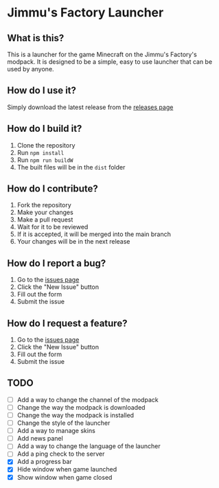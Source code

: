 # Jimmu's Factory Launcher

## What is this?
This is a launcher for the game Minecraft on the Jimmu's Factory's modpack. It is designed to be a simple, easy to use launcher that can be used by anyone.

## How do I use it?
Simply download the latest release from the [releases page](https://github.com/Dragonir44/JFLauncher/releases)

## How do I build it?
1. Clone the repository
2. Run `npm install`
3. Run `npm run buildW`
4. The built files will be in the `dist` folder

## How do I contribute?
1. Fork the repository
2. Make your changes
3. Make a pull request
4. Wait for it to be reviewed
5. If it is accepted, it will be merged into the main branch
6. Your changes will be in the next release

## How do I report a bug?
1. Go to the [issues page](https://github.com/Dragonir44/JFLauncher/issues)
2. Click the "New Issue" button
3. Fill out the form
4. Submit the issue

## How do I request a feature?
1. Go to the [issues page](https://github.com/Dragonir44/JFLauncher/issues)
2. Click the "New Issue" button
3. Fill out the form
4. Submit the issue

## TODO

- [ ] Add a way to change the channel of the modpack
- [ ] Change the way the modpack is downloaded
- [ ] Change the way the modpack is installed
- [ ] Change the style of the launcher
- [ ] Add a way to manage skins
- [ ] Add news panel
- [ ] Add a way to change the language of the launcher
- [ ] Add a ping check to the server
- [x] Add a progress bar
- [x] Hide window when game launched
- [x] Show window when game closed